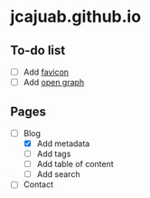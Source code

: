 # jcajuab.github.io

## To-do list

- [ ] Add [favicon](https://realfavicongenerator.net/)
- [ ] Add [open graph](https://www.opengraph.xyz/)

## Pages

- [ ] Blog
  - [x] Add metadata
  - [ ] Add tags
  - [ ] Add table of content
  - [ ] Add search
- [ ] Contact
